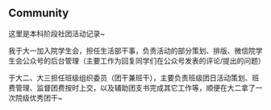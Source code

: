 ## Community

这里是本科阶段社团活动记录~

我于大一加入院学生会，担任生活部干事，负责活动的部分策划、排版、微信院学生会公众号的后台管理（主要工作为回复同学们在公众号发表的评论/提出的问题）

于大二、大三担任班级组织委员（团干兼班干），主要负责班级团日活动策划、班费管理、监督团费按时上交，以及辅助团支书完成其它工作等，顺便在大二拿了一次院级优秀团干~